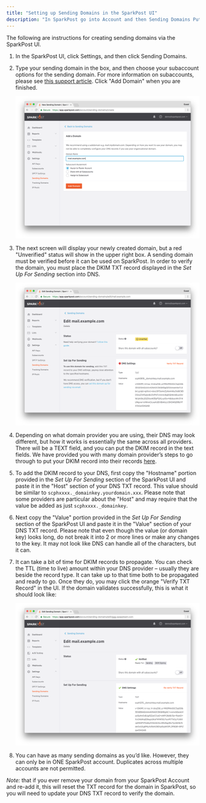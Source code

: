 ```yaml
---
title: "Setting up Sending Domains in the SparkPost UI"
description: "In SparkPost go into Account and then Sending Domains Put in your Domain Name leaving off the http s and click on Add Domain When you get to the next screen you will see that your domain has been created but now you will see little notifications that your..."
---
```


The following are instructions for creating sending domains via the SparkPost UI.

1. In the SparkPost UI, click Settings, and then click Sending Domains.
1. Type your sending domain in the box, and then choose your subaccount options for the sending domain. For more information on subaccounts, please see [this support article](https://www.sparkpost.com/docs/user-guide/subaccounts/). Click "Add Domain" when you are finished. 

    ![](media/setting-up-domains/add-a-sending-domain.png)

1. The next screen will display your newly created domain, but a red "Unverified" status will show in the upper right box. A sending domain must be verified before it can be used on SparkPost. In order to verify the domain, you must place the DKIM TXT record displayed in the _Set Up For Sending_ section into DNS.

    ![](media/setting-up-domains/unverified-sending-domain.png)

1. Depending on what domain provider you are using, their DNS may look different, but how it works is essentially the same across all providers. There will be a TEXT field, and you can put the DKIM record in the text fields. We have provided you with many domain provider’s steps to go through to put your DKIM record into their records [here](https://www.sparkpost.com/docs/getting-started/getting-started-sparkpost/#prerequisites).

1. To add the DKIM record to your DNS, first copy the "Hostname" portion provided in the _Set Up For Sending_ section of the SparkPost UI and paste it in the "Host" section of your DNS TXT record. This value should be similar to `scphxxxx._domainkey.yourdomain.xxx`. Please note that some providers are particular about the "Host" and may require that the value be added as just `scphxxxx._domainkey`.

1. Next copy the "Value" portion provided in the _Set Up For Sending_ section of the SparkPost UI and paste it in the "Value" section of your DNS TXT record. Please note that even though the value (or domain key) looks long, do not break it into 2 or more lines or make any changes to the key. It may not look like DNS can handle all of the characters, but it can.

1. It can take a bit of time for DKIM records to propagate. You can check the TTL (time to live) amount within your DNS provider – usually they are beside the record type. It can take up to that time both to be propagated and ready to go. Once they do, you may click the orange "Verify TXT Record" in the UI. If the domain validates successfully, this is what it should look like:

    ![](media/setting-up-domains/verified-sending-domain.png)

1. You can have as many sending domains as you’d like. However, they can only be in ONE SparkPost account. Duplicates across multiple accounts are not permitted.

*Note:* that if you ever remove your domain from your SparkPost Account and re-add it, this will reset the TXT record for the domain in SparkPost, so you will need to update your DNS TXT record to verify the domain.
